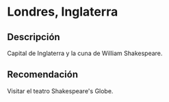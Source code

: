 # Londres, Inglaterra

## Descripción
Capital de Inglaterra y la cuna de William Shakespeare.

## Recomendación
Visitar el teatro Shakespeare's Globe.

